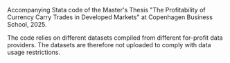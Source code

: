 Accompanying Stata code of the Master's Thesis "The Profitability of Currency Carry Trades in Developed Markets" at Copenhagen Business School, 2025.

The code relies on different datasets compiled from different for-profit data providers. The datasets are therefore not uploaded to comply with data usage restrictions.
